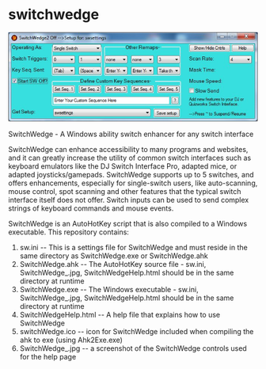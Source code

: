 # switchwedge

![SwitchWedge the multipurpose switch interface enhancer](https://github.com/jamjolu/switchwedge/blob/master/SwitchWedge_.jpg)

SwitchWedge - A Windows ability switch enhancer for any switch interface

SwitchWedge can enhance accessibility to many programs and websites, and it can greatly increase the utility of common switch interfaces such as keyboard emulators like the DJ Switch Interface Pro, adapted mice, or adapted joysticks/gamepads. SwitchWedge supports up to 5 switches, and offers enhancements, especially for single-switch users, like auto-scanning, mouse control, spot scanning and other features that the typical switch interface itself does not offer. Switch inputs can be used to send complex strings of keyboard commands and mouse events.

SwitchWedge is an AutoHotKey script that is also compiled to a Windows executable. This repository contains:
1. sw.ini -- This is a settings file for SwitchWedge and must reside in the same directory as SwitchWedge.exe or SwitchWedge.ahk
2. SwitchWedge.ahk -- The AutoHotKey source file - sw.ini, SwitchWedge_.jpg, SwitchWedgeHelp.html should be in the same directory at runtime
3. SwitchWedge.exe -- The Windows executable - sw.ini, SwitchWedge_.jpg, SwitchWedgeHelp.html should be in the same directory at runtime
4. SwitchWedgeHelp.html -- A help file that explains how to use SwitchWedge
5. switchWedge.ico -- icon for SwitchWedge included when compiling the ahk to exe (using Ahk2Exe.exe)
6. SwitchWedge_.jpg -- a screenshot of the SwitchWedge controls used for the help page
